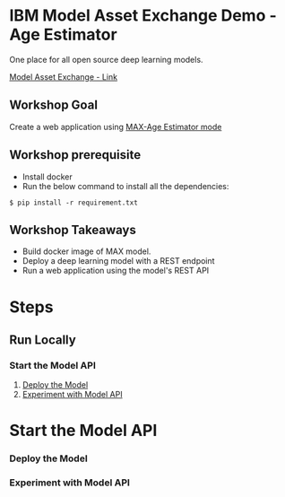 # IBM Model Asset Exchange Demo - Age Estimator

One place for all open source deep learning models.

[Model Asset Exchange - Link](https://developer.ibm.com/code/exchanges/models/)

## Workshop Goal

Create a web application using [MAX-Age Estimator mode](https://github.com/IBM/MAX-Facial-Age-Estimator)

## Workshop prerequisite

* Install docker
* Run the below command to install all the dependencies:

```
$ pip install -r requirement.txt

```

## Workshop Takeaways

* Build docker image of MAX model.
* Deploy a deep learning model with a REST endpoint
* Run a web application using the model's REST API

# Steps

## Run Locally

### Start the Model API

1. [Deploy the Model](#deploy-the-Model)
2. [Experiment with Model API](#Experiment-with-Model-API)





# Start the Model API

### Deploy the Model

### Experiment with Model API


